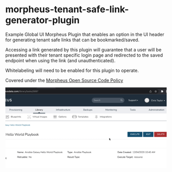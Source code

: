 # morpheus-tenant-safe-link-generator-plugin

Example Global UI Morpheus Plugin that enables an option in the UI header for generating tenant safe links that can be bookmarked/saved.

Accessing a link generated by this plugin will guarantee that a user will be presented with their tenant specific login page and redirected to the saved endpoint when using the link (and unauthenticated).

Whitelabeling will need to be enabled for this plugin to operate.

Covered under the [Morpheus Open Source Code Policy](https://support.morpheusdata.com/s/article/Morpheus-Open-Source-Code-Support-Policy?language=en_US)

![](example.gif)
